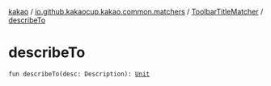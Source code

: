 [kakao](../../index.md) / [io.github.kakaocup.kakao.common.matchers](../index.md) / [ToolbarTitleMatcher](index.md) / [describeTo](./describe-to.md)

# describeTo

`fun describeTo(desc: Description): `[`Unit`](https://kotlinlang.org/api/latest/jvm/stdlib/kotlin/-unit/index.html)